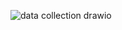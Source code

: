 ![data collection  drawio](https://github.com/user-attachments/assets/503a384a-1215-4af1-9f2f-9c426569050d)
